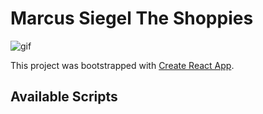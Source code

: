# Marcus Siegel The Shoppies

![gif](https://media.giphy.com/media/HTDc1FfrSqLbf712oi/giphy.gif)

This project was bootstrapped with [Create React App](https://github.com/facebook/create-react-app).

## Available Scripts
